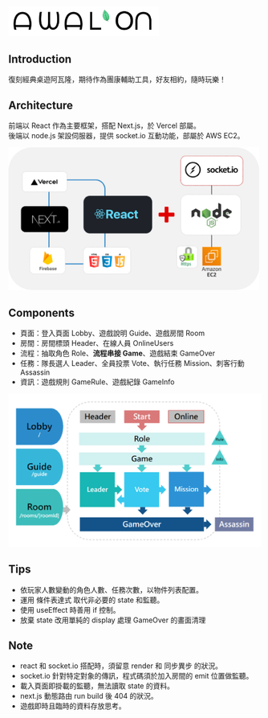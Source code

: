 
<img src='./public/logo.png' width='300'>

## Introduction

復刻經典桌遊阿瓦隆，期待作為團康輔助工具，好友相約，隨時玩樂！

## Architecture

前端以 React 作為主要框架，搭配 Next.js，於 Vercel 部屬。  
後端以 node.js 架設伺服器，提供 socket.io 互動功能，部屬於 AWS EC2。

<img src='./public/read/architecture.png' width='500'>

## Components

- 頁面：登入頁面 Lobby、遊戲說明 Guide、遊戲房間 Room  
- 房間：房間標頭 Header、在線人員 OnlineUsers  
- 流程：抽取角色 Role、<b>流程串接 Game</b>、遊戲結束 GameOver  
- 任務：隊長選人 Leader、全員投票 Vote、執行任務 Mission、刺客行動 Assassin  
- 資訊：遊戲規則 GameRule、遊戲紀錄 GameInfo

<img src='./public/read/components.PNG' width='600'> 

## Tips
- 依玩家人數變動的角色人數、任務次數，以物件列表配置。
- 運用 條件表達式 取代非必要的 state 和監聽。
- 使用 useEffect 時善用 if 控制。
- 放棄 state 改用單純的 display 處理 GameOver 的畫面清理


## Note
- react 和 socket.io 搭配時，須留意 render 和 同步異步 的狀況。
- socket.io 針對特定對象的傳訊，程式碼須於加入房間的 emit 位置做監聽。
- 載入頁面即掛載的監聽，無法讀取 state 的資料。
- next.js 動態路由 run build 後 404 的狀況。
- 遊戲即時且臨時的資料存放思考。






